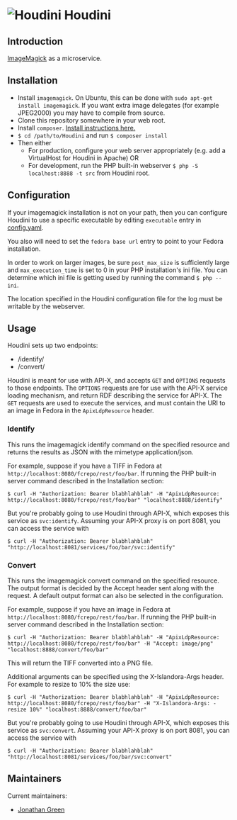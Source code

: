 # ![Houdini](https://cloud.githubusercontent.com/assets/2371345/24676060/e247a284-1957-11e7-95a3-f4c419b3ef20.png) Houdini

## Introduction

[ImageMagick][9] as a microservice.

## Installation

- Install `imagemagick`.  On Ubuntu, this can be done with `sudo apt-get install imagemagick`. If you want extra image delegates (for example JPEG2000) you may have to compile from source.
- Clone this repository somewhere in your web root.
- Install `composer`.  [Install instructions here.][4]
- `$ cd /path/to/Houdini` and run `$ composer install`
- Then either
  - For production, configure your web server appropriately (e.g. add a VirtualHost for Houdini in Apache) OR
  - For development, run the PHP built-in webserver `$ php -S localhost:8888 -t src` from Houdini root.

## Configuration

If your imagemagick installation is not on your path, then you can configure Houdini to use a specific executable by editing `executable` entry in [config.yaml](./cfg/config.example.yaml).

You also will need to set the `fedora base url` entry to point to your Fedora installation.

In order to work on larger images, be sure `post_max_size` is sufficiently large and `max_execution_time` is set to 0 in your PHP installation's ini file.  You can determine which ini file is getting used by running the command `$ php --ini`.

The location specified in the Houdini configuration file for the log must be writable by the webserver.

## Usage

Houdini sets up two endpoints:
 - /identify/
 - /convert/

Houdini is meant for use with API-X, and accepts `GET` and `OPTIONS` requests to those endpoints.  The `OPTIONS` requests are for use with the API-X service loading mechanism, and return RDF describing the
service for API-X.  The `GET` requests are used to execute the services, and must contain the URI to an image in Fedora in the `ApixLdpResource` header.

### Identify

This runs the imagemagick identify command on the specified resource and returns the results as JSON with the mimetype application/json.

For example, suppose if you have a TIFF in Fedora at `http://localhost:8080/fcrepo/rest/foo/bar`.  If running the PHP built-in server command described in the Installation section:
```
$ curl -H "Authorization: Bearer blabhlahblah" -H "ApixLdpResource: http://localhost:8080/fcrepo/rest/foo/bar" "localhost:8888/identify"
```

But you're probably going to use Houdini through API-X, which exposes this service as `svc:identify`.  Assuming your API-X proxy is on port 8081, you can access the service with
```
$ curl -H "Authorization: Bearer blabhlahblah" "http://localhost:8081/services/foo/bar/svc:identify"
```

### Convert

This runs the imagemagick convert command on the specified resource. The output format is decided by the Accept header sent along with the request. A default output format can also be selected in the configuration.

For example, suppose if you have an image in Fedora at `http://localhost:8080/fcrepo/rest/foo/bar`.  If running the PHP built-in server command described in the Installation section:
```
$ curl -H "Authorization: Bearer blabhlahblah" -H "ApixLdpResource: http://localhost:8080/fcrepo/rest/foo/bar" -H "Accept: image/png" "localhost:8888/convert/foo/bar"
```

This will return the TIFF converted into a PNG file.

Additional arguments can be specified using the X-Islandora-Args header. For example to resize to 10% the size use:
```
$ curl -H "Authorization: Bearer blabhlahblah" -H "ApixLdpResource: http://localhost:8080/fcrepo/rest/foo/bar" -H "X-Islandora-Args: -resize 10%" "localhost:8888/convert/foo/bar"
```

But you're probably going to use Houdini through API-X, which exposes this service as `svc:convert`.  Assuming your API-X proxy is on port 8081, you can access the service with
```
$ curl -H "Authorization: Bearer blabhlahblah" "http://localhost:8081/services/foo/bar/svc:convert"
```

## Maintainers

Current maintainers:

* [Jonathan Green](https://github.com/jonathangreen)

[2]: http://img.shields.io/badge/CONTRIBUTING-Guidelines-blue.svg
[3]: https://img.shields.io/badge/license-MIT-blue.svg?style=flat-square
[4]: https://getcomposer.org/download/
[9]: https://www.imagemagick.org/script/index.php
